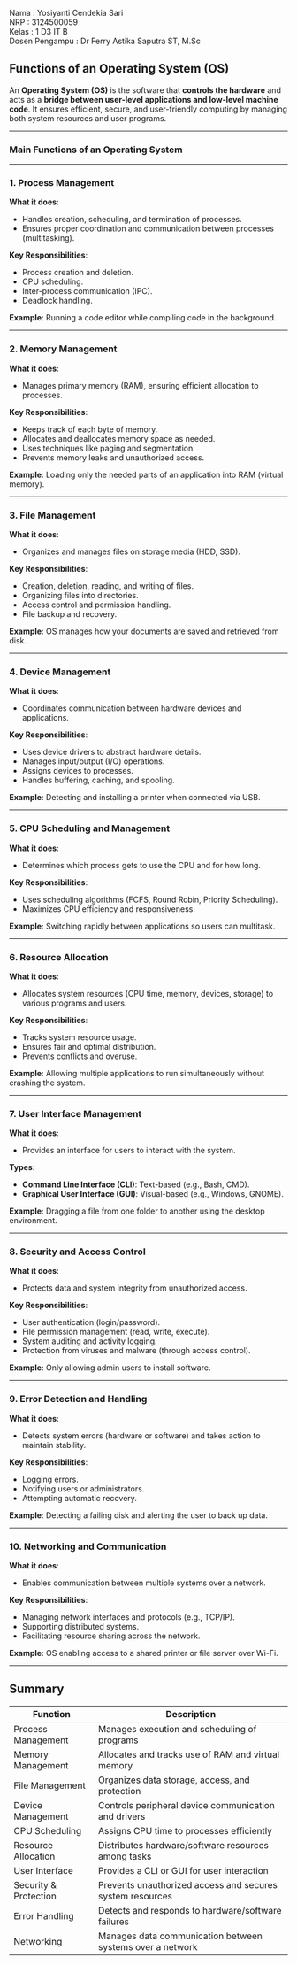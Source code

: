 Nama  : Yosiyanti Cendekia Sari  
NRP   : 3124500059  
Kelas : 1 D3 IT B  
Dosen Pengampu : Dr Ferry Astika Saputra ST, M.Sc

## Functions of an Operating System (OS)

An **Operating System (OS)** is the software that **controls the hardware** and acts as a **bridge between user-level applications and low-level machine code**. It ensures efficient, secure, and user-friendly computing by managing both system resources and user programs.

---

### Main Functions of an Operating System

---

### 1. **Process Management**

**What it does**:

* Handles creation, scheduling, and termination of processes.
* Ensures proper coordination and communication between processes (multitasking).

**Key Responsibilities**:

* Process creation and deletion.
* CPU scheduling.
* Inter-process communication (IPC).
* Deadlock handling.

**Example**: Running a code editor while compiling code in the background.

---

### 2. **Memory Management**

**What it does**:

* Manages primary memory (RAM), ensuring efficient allocation to processes.

**Key Responsibilities**:

* Keeps track of each byte of memory.
* Allocates and deallocates memory space as needed.
* Uses techniques like paging and segmentation.
* Prevents memory leaks and unauthorized access.

**Example**: Loading only the needed parts of an application into RAM (virtual memory).

---

### 3. **File Management**

**What it does**:

* Organizes and manages files on storage media (HDD, SSD).

**Key Responsibilities**:

* Creation, deletion, reading, and writing of files.
* Organizing files into directories.
* Access control and permission handling.
* File backup and recovery.

**Example**: OS manages how your documents are saved and retrieved from disk.

---

### 4. **Device Management**

**What it does**:

* Coordinates communication between hardware devices and applications.

**Key Responsibilities**:

* Uses device drivers to abstract hardware details.
* Manages input/output (I/O) operations.
* Assigns devices to processes.
* Handles buffering, caching, and spooling.

**Example**: Detecting and installing a printer when connected via USB.

---

### 5. **CPU Scheduling and Management**

**What it does**:

* Determines which process gets to use the CPU and for how long.

**Key Responsibilities**:

* Uses scheduling algorithms (FCFS, Round Robin, Priority Scheduling).
* Maximizes CPU efficiency and responsiveness.

**Example**: Switching rapidly between applications so users can multitask.

---

### 6. **Resource Allocation**

**What it does**:

* Allocates system resources (CPU time, memory, devices, storage) to various programs and users.

**Key Responsibilities**:

* Tracks system resource usage.
* Ensures fair and optimal distribution.
* Prevents conflicts and overuse.

**Example**: Allowing multiple applications to run simultaneously without crashing the system.

---

### 7. **User Interface Management**

**What it does**:

* Provides an interface for users to interact with the system.

**Types**:

* **Command Line Interface (CLI)**: Text-based (e.g., Bash, CMD).
* **Graphical User Interface (GUI)**: Visual-based (e.g., Windows, GNOME).

**Example**: Dragging a file from one folder to another using the desktop environment.

---

### 8. **Security and Access Control**

**What it does**:

* Protects data and system integrity from unauthorized access.

**Key Responsibilities**:

* User authentication (login/password).
* File permission management (read, write, execute).
* System auditing and activity logging.
* Protection from viruses and malware (through access control).

**Example**: Only allowing admin users to install software.

---

### 9. **Error Detection and Handling**

**What it does**:

* Detects system errors (hardware or software) and takes action to maintain stability.

**Key Responsibilities**:

* Logging errors.
* Notifying users or administrators.
* Attempting automatic recovery.

**Example**: Detecting a failing disk and alerting the user to back up data.

---

### 10. **Networking and Communication**

**What it does**:

* Enables communication between multiple systems over a network.

**Key Responsibilities**:

* Managing network interfaces and protocols (e.g., TCP/IP).
* Supporting distributed systems.
* Facilitating resource sharing across the network.

**Example**: OS enabling access to a shared printer or file server over Wi-Fi.

---

## Summary

| Function              | Description                                               |
| --------------------- | --------------------------------------------------------- |
| Process Management    | Manages execution and scheduling of programs              |
| Memory Management     | Allocates and tracks use of RAM and virtual memory        |
| File Management       | Organizes data storage, access, and protection            |
| Device Management     | Controls peripheral device communication and drivers      |
| CPU Scheduling        | Assigns CPU time to processes efficiently                 |
| Resource Allocation   | Distributes hardware/software resources among tasks       |
| User Interface        | Provides a CLI or GUI for user interaction                |
| Security & Protection | Prevents unauthorized access and secures system resources |
| Error Handling        | Detects and responds to hardware/software failures        |
| Networking            | Manages data communication between systems over a network |
